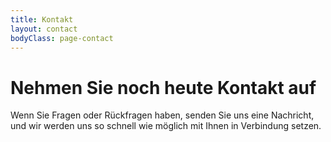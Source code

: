 ```yaml
---
title: Kontakt
layout: contact
bodyClass: page-contact
---
```


# **Nehmen Sie noch heute Kontakt auf**

Wenn Sie Fragen oder Rückfragen haben, senden Sie uns eine Nachricht, und wir werden uns so schnell wie möglich mit Ihnen in Verbindung setzen.
